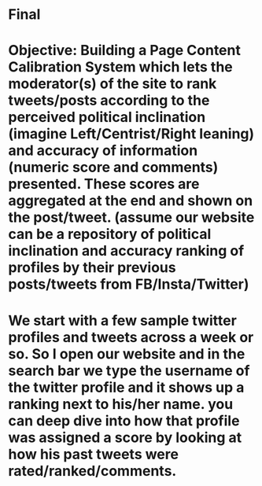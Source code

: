# Final
# Objective: Building a Page Content Calibration System which lets the moderator(s) of the site to rank tweets/posts according to the perceived political inclination (imagine Left/Centrist/Right leaning) and accuracy of information (numeric score and comments) presented. These scores are aggregated at the end and shown on the post/tweet. (assume our website can be a repository of political inclination and accuracy ranking of profiles by their previous posts/tweets from FB/Insta/Twitter)
# We start with a few sample twitter profiles and tweets across a week or so. So I open our website and in the search bar we type the username of the twitter profile and it shows up a ranking next to his/her name. you can deep dive into how that profile was assigned a score by looking at how his past tweets were rated/ranked/comments.
